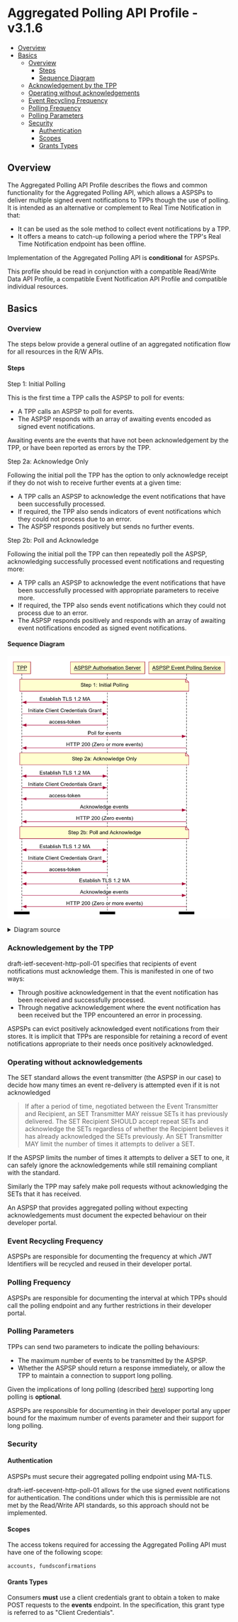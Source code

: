 # Aggregated Polling API Profile - v3.1.6 <!-- omit in toc -->

- [Overview](#overview)
- [Basics](#basics)
  - [Overview](#overview-1)
    - [Steps](#steps)
    - [Sequence Diagram](#sequence-diagram)
  - [Acknowledgement by the TPP](#acknowledgement-by-the-tpp)
  - [Operating without acknowledgements](#operating-without-acknowledgements)
  - [Event Recycling Frequency](#event-recycling-frequency)
  - [Polling Frequency](#polling-frequency)
  - [Polling Parameters](#polling-parameters)
  - [Security](#security)
    - [Authentication](#authentication)
    - [Scopes](#scopes)
    - [Grants Types](#grants-types)

## Overview

The Aggregated Polling API Profile describes the flows and common functionality for the Aggregated Polling API, which allows a ASPSPs to deliver multiple signed event notifications to TPPs though the use of polling. It is intended as an alternative or complement to Real Time Notification in that:

* It can be used as the sole method to collect event notifications by a TPP.
* It offers a means to catch-up following a period where the TPP's Real Time Notification endpoint has been offline.

Implementation of the Aggregated Polling API is **conditional** for ASPSPs.

This profile should be read in conjunction with a compatible Read/Write Data API Profile, a compatible Event Notification API Profile and compatible individual resources.

## Basics

### Overview

The steps below provide a general outline of an aggregated notification flow for all resources in the R/W APIs.

#### Steps

Step 1: Initial Polling

This is the first time a TPP calls the ASPSP to poll for events:

* A TPP calls an ASPSP to poll for events.
* The ASPSP responds with an array of awaiting events encoded as signed event notifications.

Awaiting events are the events that have not been acknowledgement by the TPP, or have been reported as errors by the TPP.

Step 2a: Acknowledge Only

Following the initial poll the TPP has the option to only acknowledge receipt if they do not wish to receive further events at a given time:

* A TPP calls an ASPSP to acknowledge the event notifications that have been successfully processed.
* If required, the TPP also sends indicators of event notifications which they could not process due to an error.
* The ASPSP responds positively but sends no further events.

Step 2b: Poll and Acknowledge

Following the initial poll the TPP can then repeatedly poll the ASPSP, acknowledging successfully processed event notifications and requesting more:

* A TPP calls an ASPSP to acknowledge the event notifications that have been successfully processed with appropriate parameters to receive more.
* If required, the TPP also sends event notifications which they could not process due to an error.
* The ASPSP responds positively and responds with an array of awaiting event notifications encoded as signed event notifications.

#### Sequence Diagram

![Aggregated Polling](./images/AggregatedPolling.png)

<details>
  <summary>Diagram source</summary>
  
```
participant TPP
participant ASPSP Authorisation Server
participant ASPSP Event Polling Service

note over TPP, ASPSP Event Polling Service
Step 1: Initial Polling
end note

TPP <-> ASPSP Authorisation Server: Establish TLS 1.2 MA
TPP -> ASPSP Authorisation Server: Initiate Client Credentials Grant
ASPSP Authorisation Server -> TPP: access-token

TPP -> ASPSP Event Polling Service: Poll for events
ASPSP Event Polling Service -> TPP: HTTP 200 (Zero or more events)

note over TPP, ASPSP Event Polling Service
Step 2a: Acknowledge Only
end note

TPP <-> ASPSP Authorisation Server: Establish TLS 1.2 MA
TPP -> ASPSP Authorisation Server: Initiate Client Credentials Grant
ASPSP Authorisation Server -> TPP: access-token

TPP -> ASPSP Event Polling Service: Acknowledge events
ASPSP Event Polling Service -> TPP: HTTP 200 (Zero events)

note over TPP, ASPSP Event Polling Service
Step 2b: Poll and Acknowledge
end note

TPP <-> ASPSP Authorisation Server: Establish TLS 1.2 MA
TPP -> ASPSP Authorisation Server: Initiate Client Credentials Grant
ASPSP Authorisation Server -> TPP: access-token

TPP <-> ASPSP Event Polling Service: Establish TLS 1.2 MA
TPP -> ASPSP Event Polling Service: Acknowledge events
ASPSP Event Polling Service -> TPP: HTTP 200 (Zero or more events)

option footer=bar
```

</details>

### Acknowledgement by the TPP

draft-ietf-secevent-http-poll-01 specifies that recipients of event notifications must acknowledge them. This is manifested in one of two ways:

* Through positive acknowledgement in that the event notification has been received and successfully processed.
* Through negative acknowledgement where the event notification has been received but the TPP encountered an error in processing.

ASPSPs can evict positively acknowledged event notifications from their stores. It is implicit that TPPs are responsible for retaining a record of event notifications appropriate to their needs once positively acknowledged.

### Operating without acknowledgements

The SET standard allows the event transmitter (the ASPSP in our case) to decide how many times an event re-delivery is attempted even if it is not acknowledged

> If after a period of time, negotiated between the Event Transmitter and Recipient, an SET Transmitter MAY reissue SETs it has previously delivered. The SET Recipient SHOULD accept repeat SETs and acknowledge the SETs regardless of whether the Recipient believes it has already acknowledged the SETs previously. An SET Transmitter MAY limit the number of times it attempts to deliver a SET.

If the ASPSP limits the number of times it attempts to deliver a SET to one, it can safely ignore the acknowledgements while still remaining compliant with the standard.

Similarly the TPP may safely make poll requests without acknowledging the SETs that it has received.

An ASPSP that provides aggregated polling without expecting acknowledgements must document the expected behaviour on their developer portal.

### Event Recycling Frequency

ASPSPs are responsible for documenting the frequency at which JWT Identifiers will be recycled and reused in their developer portal.

### Polling Frequency

ASPSPs are responsible for documenting the interval at which TPPs should call the polling endpoint and any further restrictions in their developer portal.

### Polling Parameters

TPPs can send two parameters to indicate the polling behaviours:

* The maximum number of events to be transmitted by the ASPSP.
* Whether the ASPSP should return a response immediately, or allow the TPP to maintain a connection to support long polling.

Given the implications of long polling (described [here](https://tools.ietf.org/html/rfc6202#page-4)) supporting long polling is **optional**.

ASPSPs are responsible for documenting in their developer portal any upper bound for the maximum number of events parameter and their support for long polling.

### Security

#### Authentication

ASPSPs must secure their aggregated polling endpoint using MA-TLS.

draft-ietf-secevent-http-poll-01 allows for the use signed event notifications for authentication. The conditions under which this is permissible are not met by the Read/Write API standards, so this approach should not be implemented.

#### Scopes

The access tokens required for accessing the Aggregated Polling API must have one of the following scope:

```
accounts, fundsconfirmations
```

#### Grants Types

Consumers **must** use a client credentials grant to obtain a token to make POST requests to the **events** endpoint. In the specification, this grant type is referred to as "Client Credentials".

